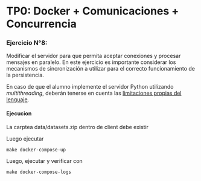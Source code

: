 # TP0: Docker + Comunicaciones + Concurrencia

### Ejercicio N°8:
Modificar el servidor para que permita aceptar conexiones y procesar mensajes en paralelo.
En este ejercicio es importante considerar los mecanismos de sincronización a utilizar para el correcto funcionamiento de la persistencia.

En caso de que el alumno implemente el servidor Python utilizando _multithreading_,  deberán tenerse en cuenta las [limitaciones propias del lenguaje](https://wiki.python.org/moin/GlobalInterpreterLock).


#### Ejecucion
La carptea data/datasets.zip dentro de client debe existir

Luego ejecutar
```
make docker-compose-up
```

Luego, ejecutar y verificar con
```
make docker-compose-logs
```
